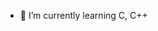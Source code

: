 - 🌱 I’m currently learning C, C++

<!---
SHFunko/SHFunko is a ✨ special ✨ repository because its `README.md` (this file) appears on your GitHub profile.
You can click the Preview link to take a look at your changes.
--->
